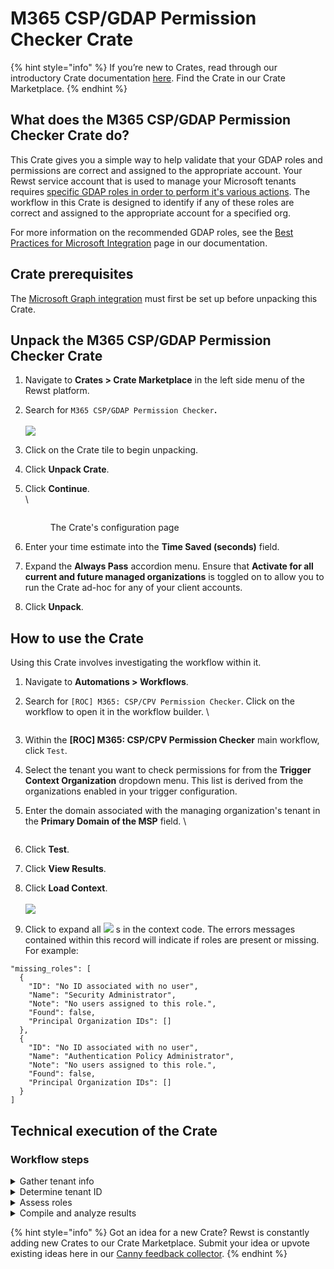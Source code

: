# M365 CSP/GDAP Permission Checker Crate

{% hint style="info" %}
If you’re new to Crates, read through our introductory Crate documentation [here](https://docs.rewst.help/prebuilt-automations/crates). Find the Crate in our Crate Marketplace.
{% endhint %}

## What does the M365 CSP/GDAP Permission Checker Crate do?

This Crate gives you a simple way to help validate that your GDAP roles and permissions are correct and assigned to the appropriate account. Your Rewst service account that is used to manage your Microsoft tenants requires [specific GDAP roles in order to perform it's various actions](https://docs.rewst.help/documentation/integrations/individual-integration-documentation/cloud/microsoft-cloud-integration-bundle/authorization-best-practices#recommended-roles-for-gdap).  The workflow in this Crate is designed to identify if any of these roles are correct and assigned to the appropriate account for a specified org.

For more information on the recommended GDAP roles, see the [Best Practices for Microsoft Integration](https://docs.rewst.help/documentation/integrations/cloud/authorization-best-practices) page in our documentation.

## Crate prerequisites

The [Microsoft Graph integration](../../configuration/integrations/integration-guides/cloud/microsoft-cloud-integration-bundle/microsoft-graph/microsoft-graph-integration-setup.md) must first be set up before unpacking this Crate.

## Unpack the M365 CSP/GDAP Permission Checker Crate

1. Navigate to **Crates > Crate Marketplace** in the left side menu of the Rewst platform.
2. Search for `M365 CSP/GDAP Permission Checker`**.**\
   \
   ![](<../../../.gitbook/assets/Screenshot 2025-04-22 at 3.33.58 PM.png>)
3. Click on the Crate tile to begin unpacking.
4. Click **Unpack Crate**.
5.  Click **Continue**.\
    \


    <figure><img src="../../../.gitbook/assets/Screenshot 2025-04-22 at 3.52.52 PM.png" alt=""><figcaption><p>The Crate's configuration page</p></figcaption></figure>
6. Enter your time estimate into the **Time Saved (seconds)** field.
7. Expand the **Always Pass** accordion menu. Ensure that **Activate for all current and future managed organizations** is toggled on to allow you to run the Crate ad-hoc for any of your client accounts.
8. Click **Unpack**.

## How to use the Crate

Using this Crate involves investigating the workflow within it.&#x20;

1. Navigate to **Automations > Workflows**.
2.  Search for `[ROC] M365: CSP/CPV Permission Checker`. Click on the workflow to open it in the workflow builder. \


    <figure><img src="../../../.gitbook/assets/Screenshot 2025-04-22 at 4.27.59 PM.png" alt=""><figcaption></figcaption></figure>
3. Within the **\[ROC] M365: CSP/CPV Permission Checker** main workflow, click `Test`.
4. Select the tenant you want to check permissions for from the **Trigger Context Organization** dropdown menu. This list is derived from the organizations enabled in your trigger configuration.
5.  Enter the domain associated with the managing organization's tenant in the **Primary Domain of the MSP** field. \


    <figure><img src="../../../.gitbook/assets/Screenshot 2025-04-24 at 9.08.54 AM.png" alt=""><figcaption></figcaption></figure>
6. Click **Test**.
7. Click **View Results**.
8. Click **Load Context**. \
   \
   ![](<../../../.gitbook/assets/Screenshot 2025-04-24 at 9.09.31 AM.png>)
9. Click to expand all ![](<../../../.gitbook/assets/Screenshot 2025-04-24 at 9.10.17 AM.png>) s in the context code. The errors messages contained within this record will indicate if roles are present or missing. For example:

```
"missing_roles": [
  {
    "ID": "No ID associated with no user",
    "Name": "Security Administrator",
    "Note": "No users assigned to this role.",
    "Found": false,
    "Principal Organization IDs": []
  },
  {
    "ID": "No ID associated with no user",
    "Name": "Authentication Policy Administrator",
    "Note": "No users assigned to this role.",
    "Found": false,
    "Principal Organization IDs": []
  }
]
```

## Technical execution of the Crate

### **Workflow steps** <a href="#workflow-steps" id="workflow-steps"></a>

<details>

<summary>Gather tenant info</summary>

* The **\[ROC] M365: Get Tenant Info by Domain** sub-workflow uses the collected domain, represented as `{{ CTX.primary_domain }}`.
* A `GET` request is made to: `https://login.microsoftonline.com/{{ CTX.provided_domain }}/.well-known/openid-configuration`

</details>

<details>

<summary>Determine tenant ID</summary>

A data alias is created for the `msp_tenant_id`, which is extracted from the returned tenant info using the following Jinja statement:

```
{{ CTX.tenant_info.authorization_endpoint.split('/')[3] }}
```

</details>

<details>

<summary>Assess roles</summary>

* The **\[ROC] M365: Get Role Assignments** sub-workflow is initiated.
* The [Necessary GDAP roles](https://docs.rewst.help/documentation/integrations/individual-integration-documentation/cloud/microsoft-cloud-integration-bundle/authorization-best-practices#recommended-roles-for-gdap) are confirmed through a `GET` request to the following Graph endpoint:
  * Base URL: `https://graph.microsoft.com/beta`
  * Endpoint: `/roleManagement/directory/roleAssignments?$filter=roleDefinitionId eq '{{ CTX.role_id }}'&$expand=principal`
* The output differentiates between present and absent roles, with results set for comparison in the subsequent step.

</details>

<details>

<summary>Compile and analyze results</summary>

* A comparison is conducted between the `msp_tenant_id` and the IDs from the returned roles to ensure appropriate permissions.
* A summary of the roles is generated, and a `missing roles` data alias is defined.

Example output:

```
"missing_roles": [
  {
    "ID": "No ID associated with no user",
    "Name": "Security Administrator",
    "Note": "No users assigned to this role.",
    "Found": false,
    "Principal Organization IDs": []
  },
  {
    "ID": "No ID associated with no user",
    "Name": "Authentication Policy Administrator",
    "Note": "No users assigned to this role.",
    "Found": false,
    "Principal Organization IDs": []
  }
]
```

</details>

{% hint style="info" %}
Got an idea for a new Crate? Rewst is constantly adding new Crates to our Crate Marketplace. Submit your idea or upvote existing ideas here in our [Canny feedback collector](https://rewst.canny.io/crates).
{% endhint %}
